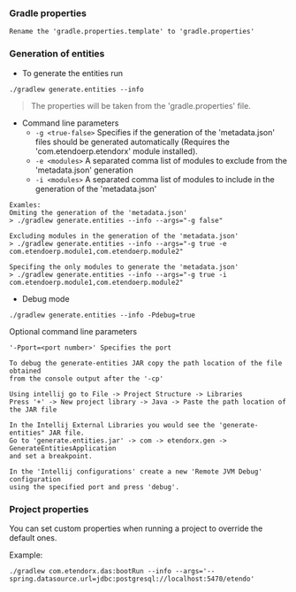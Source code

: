 ### Gradle properties
    Rename the 'gradle.properties.template' to 'gradle.properties'

### Generation of entities

- To generate the entities run

```./gradlew generate.entities --info```

> The properties will be taken from the 'gradle.properties' file.

- Command line parameters
    - ```-g <true-false>``` Specifies if the generation of the 'metadata.json' files should be generated automatically (Requires the 'com.etendoerp.etendorx' module installed).
    - ```-e <modules>``` A separated comma list of modules to exclude from the 'metadata.json' generation
    - ```-i <modules>``` A separated comma list of modules to include in the generation of the 'metadata.json'

```
Examles:
Omiting the generation of the 'metadata.json'
> ./gradlew generate.entities --info --args="-g false"

Excluding modules in the generation of the 'metadata.json'
> ./gradlew generate.entities --info --args="-g true -e com.etendoerp.module1,com.etendoerp.module2"

Specifing the only modules to generate the 'metadata.json'
> ./gradlew generate.entities --info --args="-g true -i com.etendoerp.module1,com.etendoerp.module2"
```

- Debug mode

```./gradlew generate.entities --info -Pdebug=true```

   Optional command line parameters

   ```'-Pport=<port number>' Specifies the port```

    To debug the generate-entities JAR copy the path location of the file obtained
    from the console output after the '-cp'

    Using intellij go to File -> Project Structure -> Libraries
    Press '+' -> New project library -> Java -> Paste the path location of the JAR file
    
    In the Intellij External Libraries you would see the 'generate-entities" JAR file.
    Go to 'generate.entities.jar' -> com -> etendorx.gen -> GenerateEntitiesApplication
    and set a breakpoint.

    In the 'Intellij configurations' create a new 'Remote JVM Debug' configuration
    using the specified port and press 'debug'.

### Project properties

You can set custom properties when running a project to override the default ones.

Example:
```
./gradlew com.etendorx.das:bootRun --info --args='--spring.datasource.url=jdbc:postgresql://localhost:5470/etendo'
```
